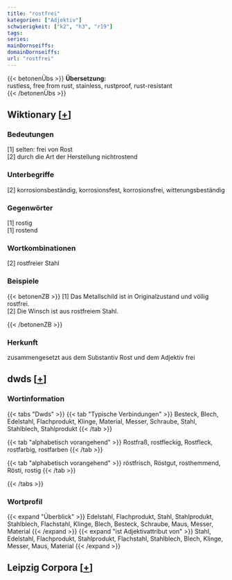 ```yaml
---
title: "rostfrei"
kategorien: ["Adjektiv"]
schwierigkeit: ["k2", "h3", "r19"]
tags:
series:
mainDornseiffs:
domainDornseiffs:
url: "rostfrei"
---
```


{{< betonenÜbs >}}
**Übersetzung:**  
rustless, free from rust, stainless, rustproof, rust-resistant  
{{< /betonenÜbs >}}

## Wiktionary [[+](https://de.wiktionary.org/wiki/rostfrei)]

### Bedeutungen
[1] selten: frei von Rost  
[2] durch die Art der Herstellung nichtrostend  

### Unterbegriffe
[2] korrosionsbeständig, korrosionsfest, korrosionsfrei, witterungsbeständig  

### Gegenwörter
[1] rostig  
[1] rostend  

### Wortkombinationen
[2] rostfreier Stahl  

### Beispiele
{{< betonenZB >}}
[1] Das Metallschild ist in Originalzustand und völlig rostfrei.  
[2] Die Winsch ist aus rostfreiem Stahl.  

{{< /betonenZB >}}
### Herkunft
zusammengesetzt aus dem Substantiv Rost und dem Adjektiv frei  



## dwds [[+](https://www.dwds.de/wb/rostfrei)]

### Wortinformation
{{< tabs "Dwds" >}}
{{< tab "Typische Verbindungen" >}}
Besteck, Blech, Edelstahl, Flachprodukt, Klinge, Material, Messer, Schraube, Stahl, Stahlblech, Stahlprodukt
{{< /tab >}}

{{< tab "alphabetisch vorangehend" >}}
Rostfraß, rostfleckig, Rostfleck, rostfarbig, rostfarben
{{< /tab >}}

{{< tab "alphabetisch vorangehend" >}}
röstfrisch, Röstgut, rosthemmend, Rösti, rostig
{{< /tab >}}

{{< /tabs >}}

### Wortprofil
{{< expand "Überblick" >}} Edelstahl, Flachprodukt, Stahl, Stahlprodukt, Stahlblech, Flachstahl, Klinge, Blech, Besteck, Schraube, Maus, Messer, Material {{< /expand >}}
{{< expand "ist Adjektivattribut von" >}} Stahl, Edelstahl, Flachprodukt, Stahlprodukt, Flachstahl, Stahlblech, Blech, Klinge, Messer, Maus, Material {{< /expand >}}

## Leipzig Corpora [[+](https://corpora.uni-leipzig.de/en/res?word=rostfrei&corpusId=deu_newscrawl-public_2018)]


